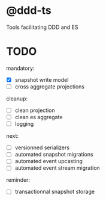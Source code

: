 # @ddd-ts

Tools facilitating DDD and ES

# TODO

mandatory:

- [x] snapshot write model
- [ ] cross aggregate projections

cleanup:

- [ ] clean projection
- [ ] clean es aggregate
- [ ] logging

next:

- [ ] versionned serializers
- [ ] automated snapshot migrations
- [ ] automated event upcasting
- [ ] automated event stream migration

reminder:

- [ ] transactionnal snapshot storage
